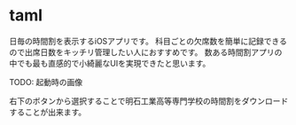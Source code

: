 # taml
日毎の時間割を表示するiOSアプリです。
科目ごとの欠席数を簡単に記録できるので出席日数をキッチリ管理したい人におすすめです。
数ある時間割アプリの中でも最も直感的で小綺麗なUIを実現できたと思います。

TODO: 起動時の画像

右下のボタンから選択することで明石工業高等専門学校の時間割をダウンロードすることが出来ます。

